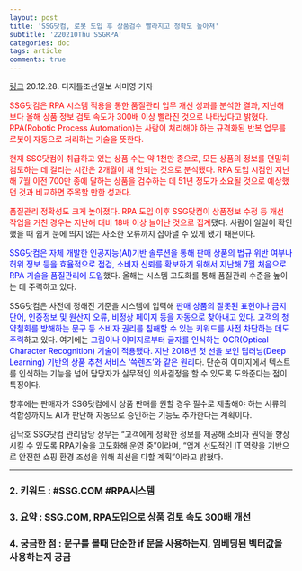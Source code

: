 ```yaml
---
layout: post
title: 'SSG닷컴, 로봇 도입 후 상품검수 빨라지고 정확도 높아져'
subtitle: '220210Thu SSGRPA'
categories: doc
tags: article
comments: true
---
```


[링크](http://digitalchosun.dizzo.com/site/data/html_dir/2020/12/28/2020122880098.html)
20.12.28. 디지틀조선일보 서미영 기자  

<span style="color:red">SSG닷컴은 RPA 시스템 적용을 통한 품질관리 업무 개선 성과를 분석한 결과, 지난해 보다 올해 상품 정보 검토 속도가 300배 이상 빨라진 것으로 나타났다고 밝혔다. RPA(Robotic Process Automation)는 사람이 처리해야 하는 규격화된 반복 업무를 로봇이 자동으로 처리하는 기술을 뜻한다.</span>

<span style="color:red">현재 SSG닷컴이 취급하고 있는 상품 수는 약 1천만 종으로, 모든 상품의 정보를 면밀히 검토하는 데 걸리는 시간은 2개월이 채 안되는 것으로 분석됐다. RPA 도입 시점인 지난해 7월 이전 700만 종에 달하는 상품을 검수하는 데 51년 정도가 소요될 것으로 예상했던 것과 비교하면 주목할 만한 성과다.</span>

<span style="color:red">품질관리 정확성도 크게 높아졌다. RPA 도입 이후 SSG닷컴이 상품정보 수정 등 개선 작업을 거친 경우는 지난해 대비 18배 이상 늘어난 것으로 집계</span>됐다. 사람이 일일이 확인했을 때 쉽게 눈에 띄지 않는 사소한 오류까지 잡아낼 수 있게 됐기 때문이다.

<span style="color:blue">SSG닷컴은 자체 개발한 인공지능(AI)기반 솔루션을 통해 판매 상품의 법규 위반 여부나 허위 정보 등을 효율적으로 점검, 소비자 신뢰를 확보하기 위해서 지난해 7월 처음으로 RPA 기술을 품질관리에 도입</span>했다. 올해는 시스템 고도화를 통해 품질관리 수준을 높이는 데 주력하고 있다.

SSG닷컴은 사전에 정해진 기준을 시스템에 입력해 <span style="color:blue">판매 상품의 잘못된 표현이나 금지단어, 인증정보 및 원산지 오류, 비정상 페이지 등을 자동으로 찾아내고 있다. 고객의 청약철회를 방해하는 문구 등 소비자 권리를 침해할 수 있는 키워드를 사전 차단하는 데도 주력</span>하고 있다. 여기에는 <span style="color:blue">그림이나 이미지로부터 글자를 인식하는 OCR(Optical Character Recognition) 기술이 적용됐다. 지난 2018년 첫 선을 보인 딥러닝(Deep Learning) 기반의 상품 추천 서비스 ‘쓱렌즈’와 같은 원리</span>다. 단순히 이미지에서 텍스트를 인식하는 기능을 넘어 담당자가 실무적인 의사결정을 할 수 있도록 도와준다는 점이 특징이다.

향후에는 판매자가 SSG닷컴에서 상품 판매를 원할 경우 필수로 제출해야 하는 서류의 적합성까지도 AI가 판단해 자동으로 승인하는 기능도 추가한다는 계획이다.

김낙호 SSG닷컴 관리담당 상무는 “고객에게 정확한 정보를 제공해 소비자 권익을 향상시킬 수 있도록 RPA기술을 고도화해 운영 중”이라며, “업계 선도적인 IT 역량을 기반으로 안전한 쇼핑 환경 조성을 위해 최선을 다할 계획”이라고 밝혔다.

* * *

### 2. 키워드 : \#SSG.COM \#RPA시스템
### 3. 요약 : SSG.COM, RPA도입으로 상품 검토 속도 300배 개선
### 4. 궁금한 점 : 문구를 볼때 단순한 if 문을 사용하는지, 임베딩된 벡터값을 사용하는지 궁금